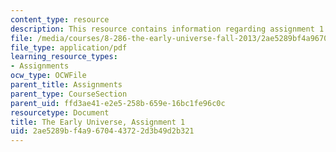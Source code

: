 ```yaml
---
content_type: resource
description: This resource contains information regarding assignment 1.
file: /media/courses/8-286-the-early-universe-fall-2013/2ae5289bf4a9670443722d3b49d2b321_MIT8_286F13_ps1.pdf
file_type: application/pdf
learning_resource_types:
- Assignments
ocw_type: OCWFile
parent_title: Assignments
parent_type: CourseSection
parent_uid: ffd3ae41-e2e5-258b-659e-16bc1fe96c0c
resourcetype: Document
title: The Early Universe, Assignment 1
uid: 2ae5289b-f4a9-6704-4372-2d3b49d2b321
---
```

